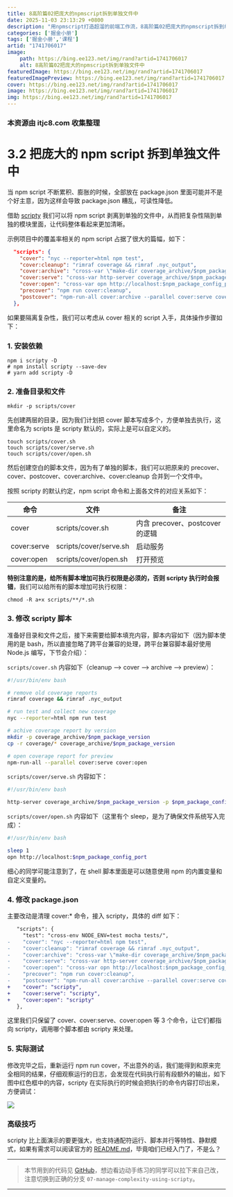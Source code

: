 ```yaml
---
title: 8高阶篇02把庞大的npmscript拆到单独文件中
date: 2025-11-03 23:13:29 +0800
description: "用npmscript打造超溜的前端工作流，8高阶篇02把庞大的npmscript拆到单独文件中"
categories: ['掘金小册']
tags: ['掘金小册','课程']
artid: "1741706017"
image:
    path: https://bing.ee123.net/img/rand?artid=1741706017
    alt: 8高阶篇02把庞大的npmscript拆到单独文件中
featuredImage: https://bing.ee123.net/img/rand?artid=1741706017
featuredImagePreview: https://bing.ee123.net/img/rand?artid=1741706017
cover: https://bing.ee123.net/img/rand?artid=1741706017
image: https://bing.ee123.net/img/rand?artid=1741706017
img: https://bing.ee123.net/img/rand?artid=1741706017
---
```


### 本资源由 itjc8.com 收集整理
# 3.2 把庞大的 npm script 拆到单独文件中

当 npm script 不断累积、膨胀的时候，全部放在 package.json 里面可能并不是个好主意，因为这样会导致 package.json 糟乱，可读性降低。

借助 [scripty](https://github.com/testdouble/scripty) 我们可以将 npm script 剥离到单独的文件中，从而把复杂性隔到单独的模块里面，让代码整体看起来更加清晰。

示例项目中的覆盖率相关的 npm script 占据了很大的篇幅，如下：

```json
  "scripts": {
    "cover": "nyc --reporter=html npm test",
    "cover:cleanup": "rimraf coverage && rimraf .nyc_output",
    "cover:archive": "cross-var \"make-dir coverage_archive/$npm_package_version && cpr coverage/* coverage_archive/$npm_package_version -o\"",
    "cover:serve": "cross-var http-server coverage_archive/$npm_package_version -p $npm_package_config_port",
    "cover:open": "cross-var opn http://localhost:$npm_package_config_port",
    "precover": "npm run cover:cleanup",
    "postcover": "npm-run-all cover:archive --parallel cover:serve cover:open"
  },
```

如果要隔离复杂性，我们可以考虑从 cover 相关的 script 入手，具体操作步骤如下：

### 1. 安装依赖

```shell
npm i scripty -D
# npm install scripty --save-dev
# yarn add scripty -D
```

### 2. 准备目录和文件

```shell
mkdir -p scripts/cover
```

先创建两层的目录，因为我们计划把 cover 脚本写成多个，方便单独去执行，这里命名为 scripts 是 scripty 默认的，实际上是可以自定义的。

```shell
touch scripts/cover.sh
touch scripts/cover/serve.sh
touch scripts/cover/open.sh
```

然后创建空白的脚本文件，因为有了单独的脚本，我们可以把原来的 precover、cover、postcover、cover:archive、cover:cleanup 合并到一个文件中。

按照 scripty 的默认约定，npm script 命令和上面各文件的对应关系如下：

命令 | 文件 | 备注
--- | --- | ---
cover | scripts/cover.sh | 内含 precover、postcover 的逻辑
cover:serve | scripts/cover/serve.sh | 启动服务
cover:open | scripts/cover/open.sh | 打开预览

**特别注意的是，给所有脚本增加可执行权限是必须的，否则 scripty 执行时会报错**，我们可以给所有的脚本增加可执行权限：

```shell
chmod -R a+x scripts/**/*.sh
```

### 3. 修改 scripty 脚本

准备好目录和文件之后，接下来需要给脚本填充内容，脚本内容如下（因为脚本使用的是 bash，所以直接忽略了跨平台兼容的处理，跨平台兼容脚本最好使用 Node.js 编写，下节会介绍）：

`scripts/cover.sh` 内容如下（cleanup --> cover --> archive --> preview）：

```bash
#!/usr/bin/env bash

# remove old coverage reports
rimraf coverage && rimraf .nyc_output

# run test and collect new coverage
nyc --reporter=html npm run test

# achive coverage report by version
mkdir -p coverage_archive/$npm_package_version
cp -r coverage/* coverage_archive/$npm_package_version

# open coverage report for preview
npm-run-all --parallel cover:serve cover:open
```

`scripts/cover/serve.sh` 内容如下：

```bash
#!/usr/bin/env bash

http-server coverage_archive/$npm_package_version -p $npm_package_config_port
```

`scripts/cover/open.sh` 内容如下（这里有个 sleep，是为了确保文件系统写入完成）：

```bash
#!/usr/bin/env bash

sleep 1
opn http://localhost:$npm_package_config_port
```

细心的同学可能注意到了，在 shell 脚本里面是可以随意使用 npm 的内置变量和自定义变量的。

### 4. 修改 package.json

主要改动是清理 cover:* 命令，接入 scripty，具体的 diff 如下：

```patch
   "scripts": {
     "test": "cross-env NODE_ENV=test mocha tests/",
-    "cover": "nyc --reporter=html npm test",
-    "cover:cleanup": "rimraf coverage && rimraf .nyc_output",
-    "cover:archive": "cross-var \"make-dir coverage_archive/$npm_package_version && cpr coverage/* coverage_archive/$npm_package_version -o\"",
-    "cover:serve": "cross-var http-server coverage_archive/$npm_package_version -p $npm_package_config_port",
-    "cover:open": "cross-var opn http://localhost:$npm_package_config_port",
-    "precover": "npm run cover:cleanup",
-    "postcover": "npm-run-all cover:archive --parallel cover:serve cover:open"
+    "cover": "scripty",
+    "cover:serve": "scripty",
+    "cover:open": "scripty"
   },
```

这里我们只保留了 cover、cover:serve、cover:open 等 3 个命令，让它们都指向 scripty，调用哪个脚本都由 scripty 来处理。

### 5. 实际测试

修改完毕之后，重新运行 npm run cover，不出意外的话，我们能得到和原来完全相同的结果，仔细观察运行的日志，会发现在代码执行前有段额外的输出，如下图中红色框中的内容，scripty 在实际执行的时候会把执行的命令内容打印出来，方便调试：

![](https://user-gold-cdn.xitu.io/2017/12/7/1602e70a1b4df91b?w=874&h=711&f=png&s=94680)

### 高级技巧

scripty 比上面演示的要更强大，也支持通配符运行、脚本并行等特性、静默模式，如果有需求可以阅读官方的 [README.md](https://github.com/testdouble/scripty#advanced-usage)，毕竟咱们已经入门了，不是么？

----------------------------
> 本节用到的代码见 [GitHub](https://github.com/wangshijun/automated-workflow-with-npm-script/tree/07-manage-complexity-using-scripty)，想边看边动手练习的同学可以拉下来自己改，注意切换到正确的分支 `07-manage-complexity-using-scripty`。

----------------------------
